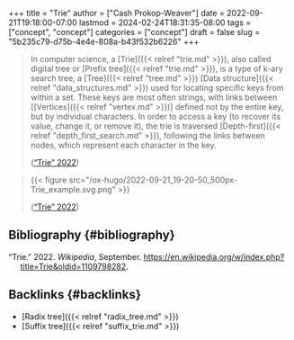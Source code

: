 +++
title = "Trie"
author = ["Cash Prokop-Weaver"]
date = 2022-09-21T19:18:00-07:00
lastmod = 2024-02-24T18:31:35-08:00
tags = ["concept", "concept"]
categories = ["concept"]
draft = false
slug = "5b235c79-d75b-4e4e-808a-b43f532b6226"
+++

> In computer science, a [Trie]({{< relref "trie.md" >}}), also called digital tree or [Prefix tree]({{< relref "trie.md" >}}), is a type of k-ary search tree, a [Tree]({{< relref "tree.md" >}}) [Data structure]({{< relref "data_structures.md" >}}) used for locating specific keys from within a set. These keys are most often strings, with links between [[Vertices]({{< relref "vertex.md" >}})] defined not by the entire key, but by individual characters. In order to access a key (to recover its value, change it, or remove it), the trie is traversed [Depth-first]({{< relref "depth_first_search.md" >}}), following the links between nodes, which represent each character in the key.
>
> (<a href="#citeproc_bib_item_1">“Trie” 2022</a>)

<!--quoteend-->

> {{< figure src="/ox-hugo/2022-09-21_19-20-50_500px-Trie_example.svg.png" >}}
>
> (<a href="#citeproc_bib_item_1">“Trie” 2022</a>)


## Bibliography {#bibliography}

<style>.csl-entry{text-indent: -1.5em; margin-left: 1.5em;}</style><div class="csl-bib-body">
  <div class="csl-entry"><a id="citeproc_bib_item_1"></a>“Trie.” 2022. <i>Wikipedia</i>, September. <a href="https://en.wikipedia.org/w/index.php?title=Trie&oldid=1109798282">https://en.wikipedia.org/w/index.php?title=Trie&#38;oldid=1109798282</a>.</div>
</div>


## Backlinks {#backlinks}

-   [Radix tree]({{< relref "radix_tree.md" >}})
-   [Suffix tree]({{< relref "suffix_trie.md" >}})
